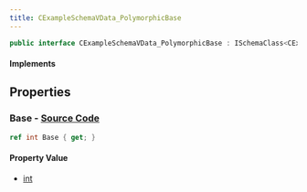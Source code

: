 ```yaml
---
title: CExampleSchemaVData_PolymorphicBase
---
```


```csharp
public interface CExampleSchemaVData_PolymorphicBase : ISchemaClass<CExampleSchemaVData_PolymorphicBase>, ISchemaField, ISchemaClass, INativeHandle
```

#### Implements

## Properties

### **Base** - [Source Code](https://github.com/swiftly-solution/swiftlys2/blob/main/managed/src/SwiftlyS2.Generated/Schemas/Interfaces/CExampleSchemaVData_PolymorphicBase.cs#L16)

```csharp
ref int Base { get; }
```

#### Property Value

- [int](https://learn.microsoft.com/dotnet/api/system.int32)

